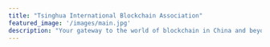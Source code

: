 ```yaml
---
title: "Tsinghua International Blockchain Association"
featured_image: '/images/main.jpg'
description: "Your gateway to the world of blockchain in China and beyond"
---
```

